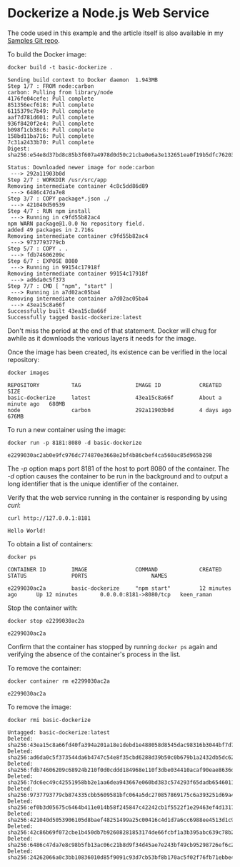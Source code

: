 # Dockerize a Node.js Web Service

The code used in this example and the article itself is also available in my [Samples Git repo](https://github.com/CharlesSieg/samples/tree/master/basic-dockerize).

To build the Docker image:

```
docker build -t basic-dockerize .

Sending build context to Docker daemon  1.943MB
Step 1/7 : FROM node:carbon
carbon: Pulling from library/node
4176fe04cefe: Pull complete 
851356ecf618: Pull complete 
6115379c7b49: Pull complete 
aaf7d781d601: Pull complete 
936f8420f2e4: Pull complete 
b098f1cb38c6: Pull complete 
158bd11ba716: Pull complete 
7c31a2433b70: Pull complete 
Digest: sha256:e54e8d37bd8c85b3f607a4978d0d50c21cba0e6a3e132651ea0f19b5dfc76203

Status: Downloaded newer image for node:carbon
 ---> 292a11903b0d
Step 2/7 : WORKDIR /usr/src/app
Removing intermediate container 4c8c5dd86d89
 ---> 6486c47da7e8
Step 3/7 : COPY package*.json ./
 ---> 421040d50539
Step 4/7 : RUN npm install
 ---> Running in c9fd55b82ac4
npm WARN package@1.0.0 No repository field.
added 49 packages in 2.716s
Removing intermediate container c9fd55b82ac4
 ---> 9737793779cb
Step 5/7 : COPY . .
 ---> fdb74606209c
Step 6/7 : EXPOSE 8080
 ---> Running in 99154c17918f
Removing intermediate container 99154c17918f
 ---> ad6da0c5f373
Step 7/7 : CMD [ "npm", "start" ]
 ---> Running in a7d02ac05ba4
Removing intermediate container a7d02ac05ba4
 ---> 43ea15c8a66f
Successfully built 43ea15c8a66f
Successfully tagged basic-dockerize:latest
```

Don't miss the period at the end of that statement. Docker will chug for awhile as it downloads the various layers it needs for the image.

Once the image has been created, its existence can be verified in the local repository:

```
docker images

REPOSITORY          TAG                 IMAGE ID            CREATED              SIZE
basic-dockerize     latest              43ea15c8a66f        About a minute ago   680MB
node                carbon              292a11903b0d        4 days ago           676MB
```

To run a new container using the image:

```
docker run -p 8181:8080 -d basic-dockerize

e2299030ac2ab0e9fc976dc774870e3668e2bf4b86cbef4ca560ac85d965b298
```

The *-p* option maps port 8181 of the host to port 8080 of the container. The *-d* option causes the container to be run in the background and to output a long identifier that is the unique identifier of the container.

Verify that the web service running in the container is responding by using *curl*:

```
curl http://127.0.0.1:8181

Hello World!
```

To obtain a list of containers:

```
docker ps

CONTAINER ID        IMAGE               COMMAND             CREATED             STATUS              PORTS                    NAMES

e2299030ac2a        basic-dockerize     "npm start"         12 minutes ago      Up 12 minutes       0.0.0.0:8181->8080/tcp   keen_raman
```

Stop the container with:

```
docker stop e2299030ac2a

e2299030ac2a
```

Confirm that the container has stopped by running `docker ps` again and verifying the absence of the container's process in the list.

To remove the container:

```
docker container rm e2299030ac2a

e2299030ac2a
```

To remove the image:

```
docker rmi basic-dockerize

Untagged: basic-dockerize:latest
Deleted: sha256:43ea15c8a66fd40fa394a201a18e1debd1e488058d8545dac98316b3044bf7d7
Deleted: sha256:ad6da0c5f373544da6b4747c54e8f35cbd6288d39b50c0b679b1a2432db5dc62
Deleted: sha256:fdb74606209c68924b210f0d0cddd184968e110f3dbe034410acaf90eae8636d
Deleted: sha256:7dc6ec49c42551958bb2e1aa6dea943667e060bd383c574293f65dadb6546011
Deleted: sha256:9737793779cb874335cbb5609581bfc064a5dc270857869175c6a393251d69a4
Deleted: sha256:ef0b3d05675c6464b411e014b58f245847c42242cb1f5522f1e29463ef4d1317
Deleted: sha256:421040d5053906105d8baef48251499a25c00416c4d1d7a6cc6988ee4513d1c9
Deleted: sha256:42c86b69f072cbe1b450db7b92608281853174de66fcbf1a3b395abc639c78b2
Deleted: sha256:6486c47da7e8c98b5fb13ac06c21b8d9f34d45ae7e243bf49cb95298726ef6c2
Deleted: sha256:24262066a0c3bb10836010d85f9091c93d7cb53bf8b170ac5f02f76fb71ebbe4
```

